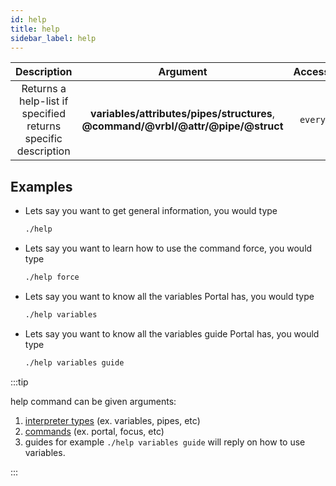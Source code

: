 ```yaml
---
id: help
title: help
sidebar_label: help
---
```


|                          Description                          |                                        Argument                                         | Accessible | Cooldown |
| :-----------------------------------------------------------: | :-------------------------------------------------------------------------------------: | :--------: | :------: |
| Returns a help-list if specified returns specific description | **variables/attributes/pipes/structures**,<br /> **@command/@vrbl/@attr/@pipe/@struct** | `everyone` |  `none`  |

## Examples

- Lets say you want to get general information, you would type

  ```bash
  ./help
  ```

- Lets say you want to learn how to use the command force, you would type

  ```bash
  ./help force
  ```

- Lets say you want to know all the variables Portal has, you would type

  ```bash
  ./help variables
  ```

- Lets say you want to know all the variables guide Portal has, you would type
  ```bash
  ./help variables guide
  ```

:::tip

help command can be given arguments:

1.  [interpreter types](/docs/interpreter/description) (ex. variables, pipes, etc)
2.  [commands](/docs/commands/description) (ex. portal, focus, etc)
3.  guides for example `./help variables guide` will reply on how to use variables.

:::
